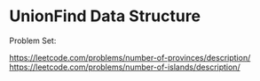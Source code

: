 # UnionFind Data Structure


Problem Set:

https://leetcode.com/problems/number-of-provinces/description/
https://leetcode.com/problems/number-of-islands/description/

